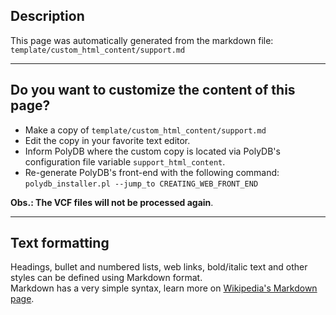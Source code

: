 ## Description
This page was automatically generated from the markdown file: `template/custom_html_content/support.md`

--------------

## Do you want to customize the content of this page?

* Make a copy of `template/custom_html_content/support.md` 
* Edit the copy in your favorite text editor.
* Inform PolyDB where the custom copy is located via PolyDB's configuration file variable `support_html_content`.
* Re-generate PolyDB's front-end with the following command:    
`polydb_installer.pl --jump_to CREATING_WEB_FRONT_END`
  
**Obs.: The VCF files will not be processed again**. 

--------------

## Text formatting
Headings, bullet and numbered lists, web links, bold/italic text and other styles can be defined using Markdown format.  
Markdown has a very simple syntax, learn more on [Wikipedia's Markdown page]( http://en.wikipedia.org/wiki/Markdown). 
